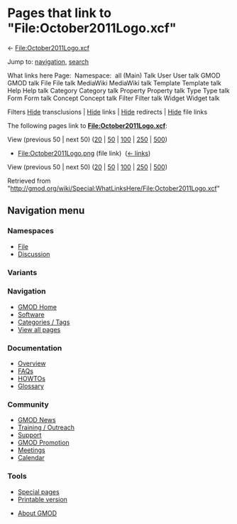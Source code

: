 <div id="mw-page-base" class="noprint">

</div>

<div id="mw-head-base" class="noprint">

</div>

<div id="content" class="mw-body" role="main">

<span id="top"></span>

<div id="mw-js-message" style="display:none;">

</div>



# <span dir="auto">Pages that link to "File:October2011Logo.xcf"</span>

<div id="bodyContent">

<div id="contentSub">

←
[File:October2011Logo.xcf](/wiki/File:October2011Logo.xcf "File:October2011Logo.xcf")

</div>

<div id="jump-to-nav" class="mw-jump">

Jump to: [navigation](#mw-navigation), [search](#p-search)

</div>

<div id="mw-content-text">

What links here Page:  Namespace:  all (Main) Talk User User talk GMOD
GMOD talk File File talk MediaWiki MediaWiki talk Template Template talk
Help Help talk Category Category talk Property Property talk Type Type
talk Form Form talk Concept Concept talk Filter Filter talk Widget
Widget talk

Filters
[Hide](/mediawiki/index.php?title=Special:WhatLinksHere/File:October2011Logo.xcf&hidetrans=1 "Special:WhatLinksHere/File:October2011Logo.xcf")
transclusions \|
[Hide](/mediawiki/index.php?title=Special:WhatLinksHere/File:October2011Logo.xcf&hidelinks=1 "Special:WhatLinksHere/File:October2011Logo.xcf")
links \|
[Hide](/mediawiki/index.php?title=Special:WhatLinksHere/File:October2011Logo.xcf&hideredirs=1 "Special:WhatLinksHere/File:October2011Logo.xcf")
redirects \|
[Hide](/mediawiki/index.php?title=Special:WhatLinksHere/File:October2011Logo.xcf&hideimages=1 "Special:WhatLinksHere/File:October2011Logo.xcf")
file links

The following pages link to
**[File:October2011Logo.xcf](/wiki/File:October2011Logo.xcf "File:October2011Logo.xcf")**:

View (previous 50 \| next 50)
([20](/mediawiki/index.php?title=Special:WhatLinksHere/File:October2011Logo.xcf&limit=20 "Special:WhatLinksHere/File:October2011Logo.xcf")
\|
[50](/mediawiki/index.php?title=Special:WhatLinksHere/File:October2011Logo.xcf&limit=50 "Special:WhatLinksHere/File:October2011Logo.xcf")
\|
[100](/mediawiki/index.php?title=Special:WhatLinksHere/File:October2011Logo.xcf&limit=100 "Special:WhatLinksHere/File:October2011Logo.xcf")
\|
[250](/mediawiki/index.php?title=Special:WhatLinksHere/File:October2011Logo.xcf&limit=250 "Special:WhatLinksHere/File:October2011Logo.xcf")
\|
[500](/mediawiki/index.php?title=Special:WhatLinksHere/File:October2011Logo.xcf&limit=500 "Special:WhatLinksHere/File:October2011Logo.xcf"))

- [File:October2011Logo.png](/wiki/File:October2011Logo.png "File:October2011Logo.png")
  (file link) ‎ <span class="mw-whatlinkshere-tools">([←
  links](/mediawiki/index.php?title=Special:WhatLinksHere&target=File%3AOctober2011Logo.png "Special:WhatLinksHere"))</span>

View (previous 50 \| next 50)
([20](/mediawiki/index.php?title=Special:WhatLinksHere/File:October2011Logo.xcf&limit=20 "Special:WhatLinksHere/File:October2011Logo.xcf")
\|
[50](/mediawiki/index.php?title=Special:WhatLinksHere/File:October2011Logo.xcf&limit=50 "Special:WhatLinksHere/File:October2011Logo.xcf")
\|
[100](/mediawiki/index.php?title=Special:WhatLinksHere/File:October2011Logo.xcf&limit=100 "Special:WhatLinksHere/File:October2011Logo.xcf")
\|
[250](/mediawiki/index.php?title=Special:WhatLinksHere/File:October2011Logo.xcf&limit=250 "Special:WhatLinksHere/File:October2011Logo.xcf")
\|
[500](/mediawiki/index.php?title=Special:WhatLinksHere/File:October2011Logo.xcf&limit=500 "Special:WhatLinksHere/File:October2011Logo.xcf"))

</div>

<div class="printfooter">

Retrieved from
"<http://gmod.org/wiki/Special:WhatLinksHere/File:October2011Logo.xcf>"

</div>

<div id="catlinks" class="catlinks catlinks-allhidden">

</div>

<div class="visualClear">

</div>

</div>

</div>

<div id="mw-navigation">

## Navigation menu

<div id="mw-head">



<div id="left-navigation">

<div id="p-namespaces" class="vectorTabs" role="navigation"
aria-labelledby="p-namespaces-label">

### Namespaces

- <span id="ca-nstab-image"><a href="/wiki/File:October2011Logo.xcf" accesskey="c"
  title="View the file page [c]">File</a></span>
- <span id="ca-talk"><a
  href="/mediawiki/index.php?title=File_talk:October2011Logo.xcf&amp;action=edit&amp;redlink=1"
  accesskey="t"
  title="Discussion about the content page [t]">Discussion</a></span>

</div>

<div id="p-variants" class="vectorMenu emptyPortlet" role="navigation"
aria-labelledby="p-variants-label">

### 

### Variants[](#)

<div class="menu">

</div>

</div>

</div>

<div id="right-navigation">





</div>



</div>

</div>

</div>

<div id="mw-panel">

<div id="p-logo" role="banner">

<a href="/wiki/Main_Page"
style="background-image: url(http://gmod.org/images/GMOD-cogs.png);"
title="Visit the main page"></a>

</div>

<div id="p-Navigation" class="portal" role="navigation"
aria-labelledby="p-Navigation-label">

### Navigation

<div class="body">

- <span id="n-GMOD-Home">[GMOD Home](/wiki/Main_Page)</span>
- <span id="n-Software">[Software](/wiki/GMOD_Components)</span>
- <span id="n-Categories-.2F-Tags">[Categories /
  Tags](/wiki/Categories)</span>
- <span id="n-View-all-pages">[View all
  pages](/wiki/Special:AllPages)</span>

</div>

</div>

<div id="p-Documentation" class="portal" role="navigation"
aria-labelledby="p-Documentation-label">

### Documentation

<div class="body">

- <span id="n-Overview">[Overview](/wiki/Overview)</span>
- <span id="n-FAQs">[FAQs](/wiki/Category:FAQ)</span>
- <span id="n-HOWTOs">[HOWTOs](/wiki/Category:HOWTO)</span>
- <span id="n-Glossary">[Glossary](/wiki/Glossary)</span>

</div>

</div>

<div id="p-Community" class="portal" role="navigation"
aria-labelledby="p-Community-label">

### Community

<div class="body">

- <span id="n-GMOD-News">[GMOD News](/wiki/GMOD_News)</span>
- <span id="n-Training-.2F-Outreach">[Training /
  Outreach](/wiki/Training_and_Outreach)</span>
- <span id="n-Support">[Support](/wiki/Support)</span>
- <span id="n-GMOD-Promotion">[GMOD
  Promotion](/wiki/GMOD_Promotion)</span>
- <span id="n-Meetings">[Meetings](/wiki/Meetings)</span>
- <span id="n-Calendar">[Calendar](/wiki/Calendar)</span>

</div>

</div>

<div id="p-tb" class="portal" role="navigation"
aria-labelledby="p-tb-label">

### Tools

<div class="body">

- <span id="t-specialpages"><a href="/wiki/Special:SpecialPages" accesskey="q"
  title="A list of all special pages [q]">Special pages</a></span>
- <span id="t-print"><a
  href="/mediawiki/index.php?title=Special:WhatLinksHere/File:October2011Logo.xcf&amp;printable=yes"
  rel="alternate" accesskey="p"
  title="Printable version of this page [p]">Printable version</a></span>

</div>

</div>

</div>

</div>

<div id="footer" role="contentinfo">

- <span id="footer-places-about">[About
  GMOD](/wiki/GMOD:About "GMOD:About")</span>

<!-- -->






</div>
